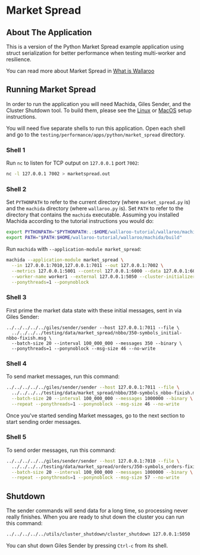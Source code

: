 # Market Spread

## About The Application

This is a version of the Python Market Spread example application using struct serialization for better performance when testing multi-worker and resilience.

You can read more about Market Spread in [What is Wallaroo](/book/what-is-wallaroo.md)


## Running Market Spread

In order to run the application you will need Machida, Giles Sender, and the Cluster Shutdown tool. To build them, please see the [Linux](/book/getting-started/linux-setup.md) or [MacOS](/book/getting-started/macos-setup.md) setup instructions.

You will need five separate shells to run this application. Open each shell and go to the `testing/performance/apps/python/market_spread` directory.

### Shell 1

Run `nc` to listen for TCP output on `127.0.0.1` port `7002`:

```bash
nc -l 127.0.0.1 7002 > marketspread.out
```

### Shell 2

Set `PYTHONPATH` to refer to the current directory (where `market_spread.py` is) and the `machida` directory (where `wallaroo.py` is). Set `PATH` to refer to the directory that contains the `machida` executable. Assuming you installed Machida according to the tutorial instructions you would do:

```bash
export PYTHONPATH="$PYTHONPATH:.:$HOME/wallaroo-tutorial/wallaroo/machida"
export PATH="$PATH:$HOME/wallaroo-tutorial/wallaroo/machida/build"
```

Run `machida` with `--application-module market_spread`:

```bash
machida --application-module market_spread \
  --in 127.0.0.1:7010,127.0.0.1:7011 --out 127.0.0.1:7002 \
  --metrics 127.0.0.1:5001 --control 127.0.0.1:6000 --data 127.0.0.1:6001 \
  --worker-name worker1 --external 127.0.0.1:5050 --cluster-initializer \
  --ponythreads=1 --ponynoblock
```

### Shell 3

First prime the market data state with these initial messages, sent in via Giles Sender:

```
../../../../../giles/sender/sender --host 127.0.0.1:7011 --file \
  ../../../../testing/data/market_spread/nbbo/350-symbols_initial-nbbo-fixish.msg \
  --batch-size 20 --interval 100_000_000 --messages 350 --binary \
  --ponythreads=1 --ponynoblock --msg-size 46 --no-write
```

### Shell 4

To send market messages, run this command:

```bash
../../../../../giles/sender/sender --host 127.0.0.1:7011 --file \
  ../../../../testing/data/market_spread/nbbo/350-symbols_nbbo-fixish.msg \
  --batch-size 20 --interval 100_000_000 --messages 1000000 --binary \
  --repeat --ponythreads=1 --ponynoblock --msg-size 46 --no-write
```

Once you've started sending Market messages, go to the next section to start sending order messages.

### Shell 5

To send order messages, run this command:

```bash
../../../../../giles/sender/sender --host 127.0.0.1:7010 --file \
  ../../../../testing/data/market_spread/orders/350-symbols_orders-fixish.msg \
  --batch-size 20 --interval 100_000_000 --messages 1000000 --binary \
  --repeat --ponythreads=1 --ponynoblock --msg-size 57 --no-write
```

## Shutdown

The sender commands will send data for a long time, so processing never really finishes. When you are ready to shut down the cluster you can run this command:

```bash
../../../../../utils/cluster_shutdown/cluster_shutdown 127.0.0.1:5050
```

You can shut down Giles Sender by pressing `Ctrl-c` from its shell.
